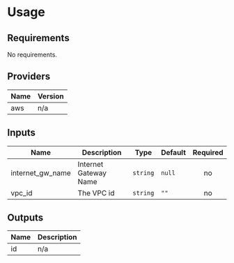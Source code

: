 # Usage
<!--- BEGIN_TF_DOCS --->

## Requirements

No requirements.

## Providers

| Name | Version |
|------|---------|
| aws | n/a |

## Inputs

| Name | Description | Type | Default | Required |
|------|-------------|------|---------|:--------:|
| internet\_gw\_name | Internet  Gateway Name | `string` | `null` | no |
| vpc\_id | The VPC id | `string` | `""` | no |

## Outputs

| Name | Description |
|------|-------------|
| id | n/a |

<!--- END_TF_DOCS --->
